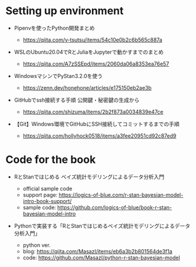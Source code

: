 # Setting up environment

- Pipenvを使ったPython開発まとめ
    - https://qiita.com/y-tsutsu/items/54c10e0b2c6b565c887a

- WSLのUbuntu20.04でRとJuliaをJupyterで動かすまでのまとめ
    - https://qiita.com/A7zSSEpd/items/2060da06a8353ea76e57

- WindowsマシンでPyStan3.2.0を使う
    - https://zenn.dev/honehone/articles/e175150eb2ae3b

- GitHubでssh接続する手順 公開鍵・秘密鍵の生成から
    - https://qiita.com/shizuma/items/2b2f873a0034839e47ce

- 【Git】Windows環境でGitHubにSSH接続してコミットするまでの手順
    - https://qiita.com/hollyhock0518/items/a3fee20951cd92c87ed9

# Code for the book
- RとStanではじめる ベイズ統計モデリングによるデータ分析入門
    - official sample code
    - support page: https://logics-of-blue.com/r-stan-bayesian-model-intro-book-support/
    - sample code: https://github.com/logics-of-blue/book-r-stan-bayesian-model-intro

- Pythonで実装する「RとStanではじめるベイズ統計モデリングによるデータ分析入門」
    - python ver.
    - blog: https://qiita.com/MasazI/items/eb6a3b2b801564de3f1a
    - code: https://github.com/MasazI/python-r-stan-bayesian-model
